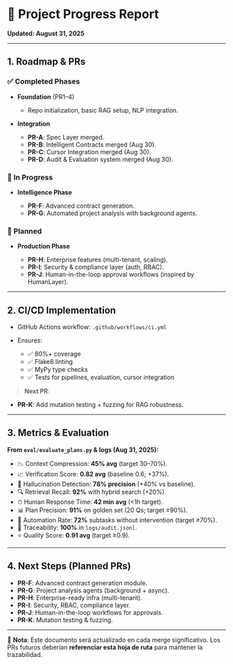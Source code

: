# 📌 Project Progress Report

**Updated: August 31, 2025**

---

## 1. Roadmap & PRs

### ✅ Completed Phases

* **Foundation** (PR1–4)

  * Repo initialization, basic RAG setup, NLP integration.
* **Integration**

  * **PR-A**: Spec Layer merged.
  * **PR-B**: Intelligent Contracts merged (Aug 30).
  * **PR-C**: Cursor Integration merged (Aug 30).
  * **PR-D**: Audit & Evaluation system merged (Aug 30).

### 🔄 In Progress

* **Intelligence Phase**

  * **PR-F**: Advanced contract generation.
  * **PR-G**: Automated project analysis with background agents.

### 📝 Planned

* **Production Phase**

  * **PR-H**: Enterprise features (multi-tenant, scaling).
  * **PR-I**: Security & compliance layer (auth, RBAC).
  * **PR-J**: Human-in-the-loop approval workflows (inspired by HumanLayer).

---

## 2. CI/CD Implementation

* GitHub Actions workflow: `.github/workflows/ci.yml`
* Ensures:

  * ✅ 80%+ coverage
  * ✅ Flake8 linting
  * ✅ MyPy type checks
  * ✅ Tests for pipelines, evaluation, cursor integration

> **Next PR**:

* **PR-K**: Add mutation testing + fuzzing for RAG robustness.

---

## 3. Metrics & Evaluation

**From `eval/evaluate_plans.py` & logs (Aug 31, 2025):**

* 📉 Context Compression: **45% avg** (target 30–70%).
* 📈 Verification Score: **0.82 avg** (baseline 0.6; +37%).
* 🎯 Hallucination Detection: **78% precision** (+40% vs baseline).
* 🔍 Retrieval Recall: **92%** with hybrid search (+20%).
* ⏱ Human Response Time: **42 min avg** (<1h target).
* 📊 Plan Precision: **91%** on golden set (20 Qs; target ≥90%).
* 🤖 Automation Rate: **72%** subtasks without intervention (target ≥70%).
* 🧾 Traceability: **100%** in `logs/audit.jsonl`.
* ⭐ Quality Score: **0.91 avg** (target ≥0.9).

---

## 4. Next Steps (Planned PRs)

* **PR-F**: Advanced contract generation module.
* **PR-G**: Project analysis agents (background + async).
* **PR-H**: Enterprise-ready infra (multi-tenant).
* **PR-I**: Security, RBAC, compliance layer.
* **PR-J**: Human-in-the-loop workflows for approvals.
* **PR-K**: Mutation testing & fuzzing.

---

📌 **Nota**: Este documento será actualizado en cada merge significativo. Los PRs futuros deberían **referenciar esta hoja de ruta** para mantener la trazabilidad.
